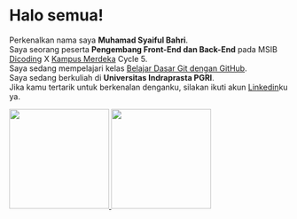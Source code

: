 # Halo semua! 
Perkenalkan nama saya **Muhamad Syaiful Bahri**.\
Saya seorang peserta **Pengembang Front-End dan Back-End** pada MSIB [Dicoding](https://www.dicoding.com/) X [Kampus Merdeka](https://kampusmerdeka.kemdikbud.go.id/) Cycle 5.\
Saya sedang mempelajari kelas [Belajar Dasar Git dengan GitHub](https://www.dicoding.com/academies/317).\
Saya sedang berkuliah di **Universitas Indraprasta PGRI**.\
Jika kamu tertarik untuk berkenalan denganku, silakan ikuti akun [Linkedin](https://www.linkedin.com/in/msyaifulbhr/)ku ya.

<p align="left">
<a href="https://github.com/msyaifulbhr">
  <img height="180em" src="https://github-readme-stats-eight-theta.vercel.app/api?username=msyaifulbhr&show_icons=true&theme=algolia&include_all_commits=true&count_private=true"/>
  <img height="180em" src="https://github-readme-stats-eight-theta.vercel.app/api/top-langs/?username=msyaifulbhr&layout=compact&langs_count=8&theme=algolia"/>
</a>
</p>

